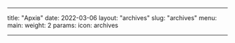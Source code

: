 ---

title: "Архів"
date: 2022-03-06
layout: "archives"
slug: "archives"
menu:
    main:
        weight: 2
        params: 
            icon: archives

---